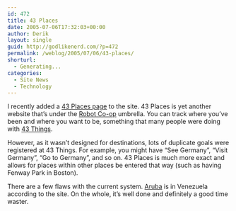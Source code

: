 ```yaml
---
id: 472
title: 43 Places
date: 2005-07-06T17:32:03+00:00
author: Derik
layout: single
guid: http://godlikenerd.com/?p=472
permalink: /weblog/2005/07/06/43-places/
shorturl:
  - Generating...
categories:
  - Site News
  - Technology
---
```

I recently added a [43 Places page](http://godlikenerd.com/activity/43places/) to the site. 43 Places is yet another website that&#8217;s under the [Robot Co-op](http://robotcoop.com) umbrella. You can track where you&#8217;ve been and where you want to be, something that many people were doing with [43 Things](http://www.things.com).

However, as it wasn&#8217;t designed for destinations, lots of duplicate goals were registered at 43 Things. For example, you might have &#8220;See Germany&#8221;, &#8220;Visit Germany&#8221;, &#8220;Go to Germany&#8221;, and so on. 43 Places is much more exact and allows for places within other places be entered that way (such as having Fenway Park in Boston).

There are a few flaws with the current system. [Aruba](http://www.43places.com/places/view/200314) is in Venezuela according to the site. On the whole, it&#8217;s well done and definitely a good time waster.